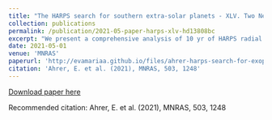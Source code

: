 ```yaml
---
title: "The HARPS search for southern extra-solar planets - XLV. Two Neptune mass planets orbiting HD 13808: a study of stellar activity modelling's impact on planet detection"
collection: publications
permalink: /publication/2021-05-paper-harps-xlv-hd13808bc
excerpt: "We present a comprehensive analysis of 10 yr of HARPS radial velocities (RVs) of the K2V dwarf star HD 13808, which has previously been reported to host two unconfirmed planet candidates. We use the state-of-the-art nested sampling algorithm POLYCHORD to compare a wide variety of stellar activity models, including simple models exploiting linear correlations between RVs and stellar activity indicators, harmonic models for the activity signals, and a more sophisticated Gaussian process regression model. We show that the use of overly simplistic stellar activity models that are not well-motivated physically can lead to spurious 'detections' of planetary signals that are almost certainly not real. We also reveal some difficulties inherent in parameter and model inference in cases where multiple planetary signals may be present. Our study thus underlines the importance both of exploring a variety of competing models and of understanding the limitations and precision settings of one's sampling algorithm. We also show that at least in the case of HD 13808, we always arrive at consistent conclusions about two particular signals present in the RV, regardless of the stellar activity model we adopt; these two signals correspond to the previously reported though unconfirmed planet candidate signals. Given the robustness and precision with which we can characterize these two signals, we deem them secure planet detections. In particular, we find two planets orbiting HD 13808 at distances of 0.11, 0.26 au with periods of 14.2, 53.8 d, and minimum masses of 11, 10 Earth masses."
date: 2021-05-01
venue: 'MNRAS'
paperurl: 'http://evamariaa.github.io/files/ahrer-harps-search-for-exoplanets-xlv-hd13808bc.pdf'
citation: 'Ahrer, E. et al. (2021), MNRAS, 503, 1248'
---
```


[Download paper here](http://evamariaa.github.io/files/ahrer-harps-search-for-exoplanets-xlv-hd13808bc.pdf)

Recommended citation: Ahrer, E. et al. (2021), MNRAS, 503, 1248